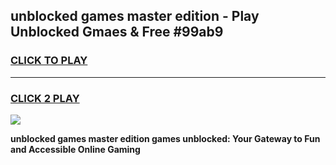 
## unblocked games master edition - Play Unblocked Gmaes & Free #99ab9
<h3>
<a href="https://news.freeplayer.one?title=unblocked_games_master_edition&ref=26F">CLICK TO PLAY</a></h3>
<hr>

<h3>
<a href="https://news.freeplayer.one?title=unblocked_games_master_edition&ref=26F">CLICK 2 PLAY</a>
  
</h3>

<a href="https://news.freeplayer.one?title=unblocked_games_master_edition&ref=26F/"><img src="https://clearcache.store/games.png"></a>


**unblocked games master edition games unblocked: Your Gateway to Fun and Accessible Online Gaming**
